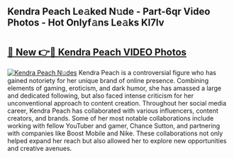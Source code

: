## Kendra Peach Le𝚊ked N𝚞de - Part-6qr Video Photos - Hot Onlyf𝚊ns Le𝚊ks Kl7Iv

# <h2><a href="http://ab20852.deff.icu/?id=Kendra+Peach">🔗 New 👉🔴 Kendra Peach VIDEO Photos</a></h2>

[![Kendra Peach N𝚞des](https://i.imgur.com/rIISA9y.gif)](http://ab20852.deff.icu/?id=Kendra+Peach)
Kendra Peach is a controversial figure who has gained notoriety for her unique brand of online presence. Combining elements of gaming, eroticism, and dark humor, she has amassed a large and dedicated following, but also faced intense criticism for her unconventional approach to content creation. Throughout her social media career, Kendra Peach has collaborated with various influencers, content creators, and brands. Some of her most notable collaborations include working with fellow YouTuber and gamer, Chance Sutton, and partnering with companies like Boost Mobile and Nike. These collaborations not only helped expand her reach but also allowed her to explore new opportunities and creative avenues.
